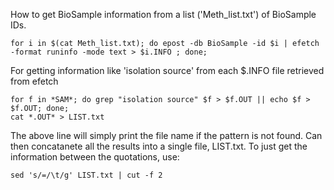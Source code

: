 How to get BioSample information from a list ('Meth_list.txt') of BioSample IDs.
```
for i in $(cat Meth_list.txt); do epost -db BioSample -id $i | efetch -format runinfo -mode text > $i.INFO ; done;
```
For getting information like 'isolation source' from each $.INFO file retrieved from efetch
```
for f in *SAM*; do grep "isolation source" $f > $f.OUT || echo $f > $f.OUT; done;
cat *.OUT* > LIST.txt
```
The above line will simply print the file name if the pattern is not found.
Can then concatanete all the results into a single file, LIST.txt.
To just get the information between the quotations, use:
```
sed 's/=/\t/g' LIST.txt | cut -f 2
```
